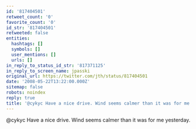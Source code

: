 ```yaml
---
id: '817404501'
retweet_count: '0'
favorite_count: '0'
id_str: '817404501'
retweeted: false
entities:
  hashtags: []
  symbols: []
  user_mentions: []
  urls: []
in_reply_to_status_id_str: '817371125'
in_reply_to_screen_name: jpasski
original_url: https://twitter.com/jth/status/817404501
date: '2008-05-22T13:22:00.000Z'
sitemap: false
robots: noindex
reply: true
title: '@cykyc Have a nice drive. Wind seems calmer than it was for me yesterday.'
---
```


@cykyc Have a nice drive. Wind seems calmer than it was for me yesterday.